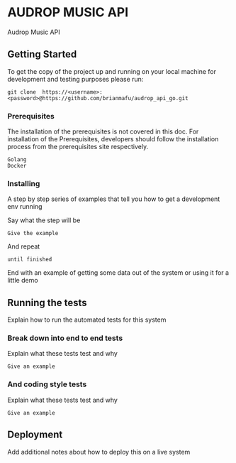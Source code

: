 # AUDROP MUSIC API

Audrop Music API

## Getting Started
To get the copy of the project up and running on your local machine for development and testing purposes please run:

    git clone  https://<username>:<password>@https://github.com/brianmafu/audrop_api_go.git
    
### Prerequisites

The installation of the prerequisites is not covered in this doc. For installation of the Prerequisites, developers
should follow the installation process from the prerequisites site respectively.

    Golang
    Docker


### Installing

A step by step series of examples that tell you how to get a development env running

Say what the step will be

```
Give the example
```

And repeat

```
until finished
```

End with an example of getting some data out of the system or using it for a little demo

## Running the tests

Explain how to run the automated tests for this system

### Break down into end to end tests

Explain what these tests test and why

```
Give an example
```

### And coding style tests

Explain what these tests test and why

```
Give an example
```

## Deployment

Add additional notes about how to deploy this on a live system
